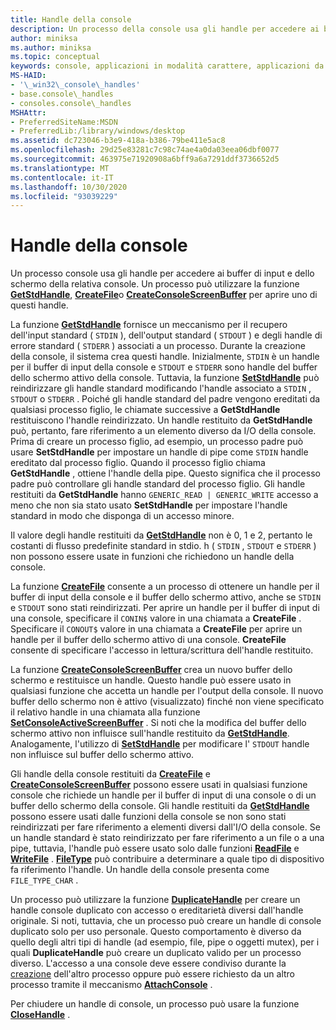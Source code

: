 ```yaml
---
title: Handle della console
description: Un processo della console usa gli handle per accedere ai buffer di input e dello schermo della relativa console, incluse le funzioni GetStdHandle, CreateFile o CreateConsoleScreenBuffer.
author: miniksa
ms.author: miniksa
ms.topic: conceptual
keywords: console, applicazioni in modalità carattere, applicazioni da riga di comando, applicazioni di terminale, api della console
MS-HAID:
- '\_win32\_console\_handles'
- base.console\_handles
- consoles.console\_handles
MSHAttr:
- PreferredSiteName:MSDN
- PreferredLib:/library/windows/desktop
ms.assetid: dc723046-b3e9-418a-b386-79be411e5ac8
ms.openlocfilehash: 29d25e83281c7c98c74ae4a0da03eea06dbf0077
ms.sourcegitcommit: 463975e71920908a6bff9a6a7291ddf3736652d5
ms.translationtype: MT
ms.contentlocale: it-IT
ms.lasthandoff: 10/30/2020
ms.locfileid: "93039229"
---
```

# <a name="console-handles"></a>Handle della console

Un processo console usa gli handle per accedere ai buffer di input e dello schermo della relativa console. Un processo può utilizzare la funzione [**GetStdHandle**](getstdhandle.md), [**CreateFile**](https://msdn.microsoft.com/library/windows/desktop/aa363858)o [**CreateConsoleScreenBuffer**](createconsolescreenbuffer.md) per aprire uno di questi handle.

La funzione [**GetStdHandle**](getstdhandle.md) fornisce un meccanismo per il recupero dell'input standard ( `STDIN` ), dell'output standard ( `STDOUT` ) e degli handle di errore standard ( `STDERR` ) associati a un processo. Durante la creazione della console, il sistema crea questi handle. Inizialmente, `STDIN` è un handle per il buffer di input della console e `STDOUT` e `STDERR` sono handle del buffer dello schermo attivo della console. Tuttavia, la funzione [**SetStdHandle**](setstdhandle.md) può reindirizzare gli handle standard modificando l'handle associato a `STDIN` , `STDOUT` o `STDERR` . Poiché gli handle standard del padre vengono ereditati da qualsiasi processo figlio, le chiamate successive a **GetStdHandle** restituiscono l'handle reindirizzato. Un handle restituito da **GetStdHandle** può, pertanto, fare riferimento a un elemento diverso da I/O della console. Prima di creare un processo figlio, ad esempio, un processo padre può usare **SetStdHandle** per impostare un handle di pipe come `STDIN` handle ereditato dal processo figlio. Quando il processo figlio chiama **GetStdHandle** , ottiene l'handle della pipe. Questo significa che il processo padre può controllare gli handle standard del processo figlio. Gli handle restituiti da **GetStdHandle** hanno `GENERIC_READ | GENERIC_WRITE` accesso a meno che non sia stato usato **SetStdHandle** per impostare l'handle standard in modo che disponga di un accesso minore.

Il valore degli handle restituiti da [**GetStdHandle**](getstdhandle.md) non è 0, 1 e 2, pertanto le costanti di flusso predefinite standard in stdio. h ( `STDIN` , `STDOUT` e `STDERR` ) non possono essere usate in funzioni che richiedono un handle della console.

La funzione [**CreateFile**](https://msdn.microsoft.com/library/windows/desktop/aa363858) consente a un processo di ottenere un handle per il buffer di input della console e il buffer dello schermo attivo, anche se `STDIN` e `STDOUT` sono stati reindirizzati. Per aprire un handle per il buffer di input di una console, specificare il `CONIN$` valore in una chiamata a **CreateFile** . Specificare il `CONOUT$` valore in una chiamata a **CreateFile** per aprire un handle per il buffer dello schermo attivo di una console. **CreateFile** consente di specificare l'accesso in lettura/scrittura dell'handle restituito.

La funzione [**CreateConsoleScreenBuffer**](createconsolescreenbuffer.md) crea un nuovo buffer dello schermo e restituisce un handle. Questo handle può essere usato in qualsiasi funzione che accetta un handle per l'output della console. Il nuovo buffer dello schermo non è attivo (visualizzato) finché non viene specificato il relativo handle in una chiamata alla funzione [**SetConsoleActiveScreenBuffer**](setconsoleactivescreenbuffer.md) . Si noti che la modifica del buffer dello schermo attivo non influisce sull'handle restituito da [**GetStdHandle**](getstdhandle.md). Analogamente, l'utilizzo di [**SetStdHandle**](setstdhandle.md) per modificare l' `STDOUT` handle non influisce sul buffer dello schermo attivo.

Gli handle della console restituiti da [**CreateFile**](https://msdn.microsoft.com/library/windows/desktop/aa363858) e [**CreateConsoleScreenBuffer**](createconsolescreenbuffer.md) possono essere usati in qualsiasi funzione console che richiede un handle per il buffer di input di una console o di un buffer dello schermo della console. Gli handle restituiti da [**GetStdHandle**](getstdhandle.md) possono essere usati dalle funzioni della console se non sono stati reindirizzati per fare riferimento a elementi diversi dall'I/O della console. Se un handle standard è stato reindirizzato per fare riferimento a un file o a una pipe, tuttavia, l'handle può essere usato solo dalle funzioni [**ReadFile**](https://msdn.microsoft.com/library/windows/desktop/aa365467) e [**WriteFile**](https://msdn.microsoft.com/library/windows/desktop/aa365747) . [**FileType**](https://docs.microsoft.com/windows/win32/api/fileapi/nf-fileapi-getfiletype) può contribuire a determinare a quale tipo di dispositivo fa riferimento l'handle. Un handle della console presenta come `FILE_TYPE_CHAR` .

Un processo può utilizzare la funzione [**DuplicateHandle**](https://msdn.microsoft.com/library/windows/desktop/ms724251) per creare un handle console duplicato con accesso o ereditarietà diversi dall'handle originale. Si noti, tuttavia, che un processo può creare un handle di console duplicato solo per uso personale. Questo comportamento è diverso da quello degli altri tipi di handle (ad esempio, file, pipe o oggetti mutex), per i quali **DuplicateHandle** può creare un duplicato valido per un processo diverso.
L'accesso a una console deve essere condiviso durante la [creazione](creation-of-a-console.md) dell'altro processo oppure può essere richiesto da un altro processo tramite il meccanismo [**AttachConsole**](attachconsole.md) .

Per chiudere un handle di console, un processo può usare la funzione [**CloseHandle**](https://msdn.microsoft.com/library/windows/desktop/ms724211) .
